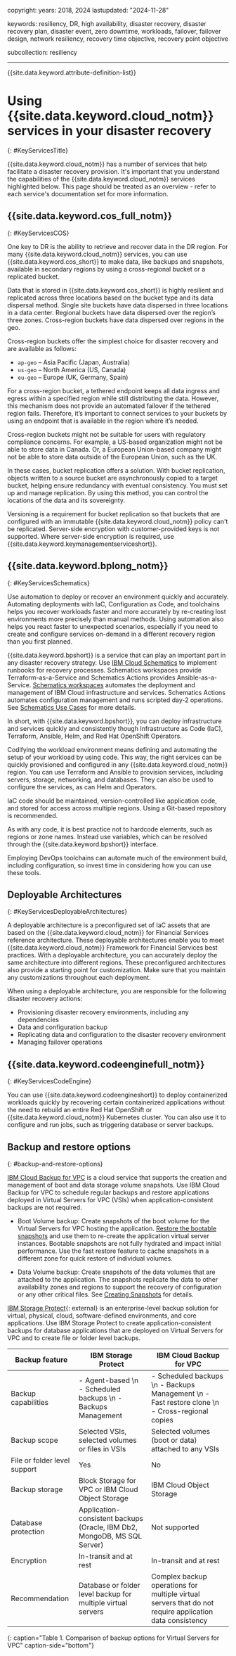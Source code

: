 copyright:
  years: 2018, 2024
lastupdated: "2024-11-28"

keywords: resiliency, DR, high availability, disaster recovery, disaster recovery plan, disaster event, zero downtime, workloads, failover, failover design, network resiliency, recovery time objective, recovery point objective

subcollection: resiliency

---

{{site.data.keyword.attribute-definition-list}}

# Using {{site.data.keyword.cloud_notm}} services in your disaster recovery
{: #KeyServicesTitle}

{{site.data.keyword.cloud_notm}} has a number of services that help facilitate a disaster recovery provision. It's important that you understand the capabilities of the {{site.data.keyword.cloud_notm}} services highlighted below. This page should be treated as an overview - refer to each service's documentation set for more information.

## {{site.data.keyword.cos_full_notm}}
{: #KeyServicesCOS}

One key to DR is the ability to retrieve and recover data in the DR region. For many {{site.data.keyword.cloud_notm}} services, you can use {{site.data.keyword.cos_short}} to make data, like backups and snapshots, available in secondary regions by using a cross-regional bucket or a replicated bucket.

Data that is stored in {{site.data.keyword.cos_short}} is highly resilient and replicated across three locations based on the bucket type and its data dispersal method. Single site buckets have data dispersed in three locations in a data center. Regional buckets have data dispersed over the region’s three zones. Cross-region buckets have data dispersed over regions in the geo.

Cross-region buckets offer the simplest choice for disaster recovery and are available as follows:

* `ap-geo` – Asia Pacific (Japan, Australia)
* `us-geo` – North America (US, Canada)
* `eu-geo` – Europe (UK, Germany, Spain)

For a cross-region bucket, a tethered endpoint keeps all data ingress and egress within a specified region while still distributing the data. However, this mechanism does not provide an automated failover if the tethered region fails. Therefore, it’s important to connect services to your buckets by using an endpoint that is available in the region where it’s needed.

Cross-region buckets might not be suitable for users with regulatory compliance concerns. For example, a US-based organization might not be able to store data in Canada. Or, a European Union-based company might not be able to store data outside of the European Union, such as the UK.

In these cases, bucket replication offers a solution. With bucket replication, objects written to a source bucket are asynchronously copied to a target bucket, helping ensure redundancy with eventual consistency. You must set up and manage replication. By using this method, you can control the locations of the data and its sovereignty.

Versioning is a requirement for bucket replication so that buckets that are configured with an immutable {{site.data.keyword.cloud_notm}} policy can't be replicated. Server-side encryption with customer-provided keys is not supported. Where server-side encryption is required, use {{site.data.keyword.keymanagementserviceshort}}.

## {{site.data.keyword.bplong_notm}}
{: #KeyServicesSchematics}

Use automation to deploy or recover an environment quickly and accurately. Automating deployments with IaC, Configuration as Code, and toolchains helps you recover workloads faster and more accurately by re-creating lost environments more precisely than manual methods. Using automation also helps you react faster to unexpected scenarios, especially if you need to create and configure services on-demand in a different recovery region than you first planned.

{{site.data.keyword.bpshort}} is a service that can play an important part in any disaster recovery strategy. Use [IBM Cloud Schematics](https://cloud.ibm.com/schematics/overview) to implement runbooks for recovery processes. Schematics workspaces provide Terraform-as-a-Service and Schematics Actions provides Ansible-as-a-Service. [Schematics workspaces](/docs/schematics?topic=schematics-sc-workspaces) automates the deployment and management of IBM Cloud infrastructure and services. Schematics Actions automates configuration management and runs scripted day-2 operations. See [Schematics Use Cases](/docs/schematics?topic=schematics-how-it-works) for more details.

In short, with {{site.data.keyword.bpshort}}, you can deploy infrastructure and services quickly and consistently though Infrastructure as Code (IaC), Terraform, Ansible, Helm, and Red Hat OpenShift Operators.

Codifying the workload environment means defining and automating the setup of your workload by using code. This way, the right services can be quickly provisioned and configured in any {{site.data.keyword.cloud_notm}} region. You can use Terraform and Ansible to provision services, including servers, storage, networking, and databases. They can also be used to configure the services, as can Helm and Operators.

IaC code should be maintained, version-controlled like application code, and stored for access across multiple regions. Using a Git-based repository is recommended.

As with any code, it is best practice not to hardcode elements, such as regions or zone names. Instead use variables, which can be resolved through the {{site.data.keyword.bpshort}} interface.

Employing DevOps toolchains can automate much of the environment build, including configuration, so invest time in considering how you can use these tools.

## Deployable Architectures
{: #KeyServicesDeployableArchitectures}

A deployable architecture is a preconfigured set of IaC assets that are based on the {{site.data.keyword.cloud_notm}} for Financial Services reference architecture. These deployable architectures enable you to meet {{site.data.keyword.cloud_notm}} Framework for Financial Services best practices. With a deployable architecture, you can accurately deploy the same architecture into different regions. These preconfigured architectures also provide a starting point for customization. Make sure that you maintain any customizations throughout each deployment.

When using a deployable architecture, you are responsible for the following disaster recovery actions:

* Provisioning disaster recovery environments, including any dependencies
* Data and configuration backup
* Replicating data and configuration to the disaster recovery environment
* Managing failover operations

## {{site.data.keyword.codeenginefull_notm}}
{: #KeyServicesCodeEngine}

You can use {{site.data.keyword.codeengineshort}} to deploy containerized workloads quickly by recovering certain containerized applications without the need to rebuild an entire Red Hat OpenShift or {{site.data.keyword.cloud_notm}} Kubernetes cluster. You can also use it to configure and run jobs, such as triggering database or server backups.

## Backup and restore options
{: #backup-and-restore-options}

[IBM Cloud Backup for VPC](/docs/vpc?topic=vpc-backup-service-about&interface=ui) is a cloud service that supports the creation and management of boot and data storage volume snapshots. Use IBM Cloud Backup for VPC to schedule regular backups and restore applications deployed in Virtual Servers for VPC (VSIs) when application-consistent backups are not required.

- Boot Volume backup: Create snapshots of the boot volume for the Virtual Servers for VPC hosting the application. [Restore the bootable snapshots](/docs/vpc?topic=vpc-baas-vpc-restore&interface=ui#baas-restore-concept-boot) and use them to re-create the application virtual server instances. Bootable snapshots are not fully hydrated and impact initial performance. Use the fast restore feature to cache snapshots in a different zone for quick restore of individual volumes.

- Data Volume backup: Create snapshots of the data volumes that are attached to the application. The snapshots replicate the data to other availability zones and regions to support the recovery of configuration or any other critical files. See [Creating Snapshots](/docs/vpc?topic=vpc-snapshots-vpc-create&interface=ui) for details.

[IBM Storage Protect](https://cloud.ibm.com/catalog/content/SPonIBMCloud-20c54034-d319-48c0-beb6-0b4adc54265c-global){: external} is an enterprise-level backup solution for virtual, physical, cloud, software-defined environments, and core applications. Use IBM Storage Protect to create application-consistent backups for database applications that are deployed on Virtual Servers for VPC and to create file or folder level backups.

| Backup feature            | IBM Storage Protect                      | IBM Cloud Backup for VPC                              |
|-------------------------------|--------------------------------|--------------------------------|
| Backup capabilities       | - Agent-based \n - Scheduled backups \n - Backups Management      | - Scheduled backups \n - Backups Management \n - Fast restore clone \n - Cross-regional copies                |
| Backup scope            | Selected VSIs, selected volumes or files in VSIs                        | Selected volumes (boot or data) attached to any VSIs                                         |
| File or folder level support | Yes                                                                     | No                                                                                           |
| Backup storage           | Block Storage for VPC or IBM Cloud Object Storage                                            | IBM Cloud Object Storage                                                                                      |
| Database protection      | Application-consistent backups (Oracle, IBM Db2, MongoDB, MS SQL Server) | Not supported                                                                                |
| Encryption          | In-transit and at rest                                                  | In-transit and at rest                                                                       |
| Recommendation          | Database or folder level backup for multiple virtual servers                             | Complex backup operations for multiple virtual servers that do not require application data consistency |
{: caption="Table 1. Comparison of backup options for Virtual Servers for VPC" caption-side="bottom"}
